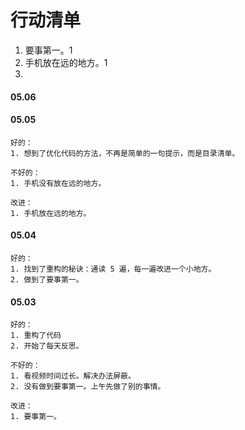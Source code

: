 
# 行动清单  

1. 要事第一。1  
2. 手机放在远的地方。1 
3. 


#### 05.06   

    


#### 05.05  

    好的：   
    1. 想到了优化代码的方法，不再是简单的一句提示，而是目录清单。   
    
    不好的：  
    1. 手机没有放在远的地方。   
    
    改进：  
    1. 手机放在远的地方。


#### 05.04  

    好的：   
    1. 找到了重构的秘诀：通读 5 遍，每一遍改进一个小地方。
    2. 做到了要事第一。  


#### 05.03  

    好的：
    1. 重构了代码
    2. 开始了每天反思。  

    不好的：  
    1. 看视频时间过长。解决办法屏蔽。  
    2. 没有做到要事第一。上午先做了别的事情。   

    改进：  
    1. 要事第一。   
